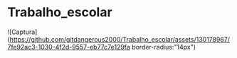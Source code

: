 # Trabalho_escolar
 
![Captura](https://github.com/gitdangerous2000/Trabalho_escolar/assets/130178967/7fe92ac3-1030-4f2d-9557-eb77c7e129fa border-radius:"14px")
